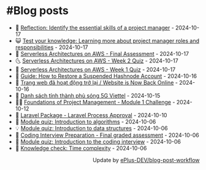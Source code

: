 # #Blog posts
<!-- BLOG-POST-LIST:START -->
- 🧰 [Reflection: Identify the essential skills of a project manager](https://eplus.dev/reflection-identify-the-essential-skills-of-a-project-manager) - 2024-10-17
- 😺 [Test your knowledge: Learning more about project manager roles and responsibilities](https://eplus.dev/test-your-knowledge-learning-more-about-project-manager-roles-and-responsibilities) - 2024-10-17
- 🗽 [Serverless Architectures on AWS - Final Assessment](https://eplus.dev/serverless-architectures-on-aws-final-assessment) - 2024-10-17
- 🌜 [Serverless Architectures on AWS - Week 2 Quiz](https://eplus.dev/serverless-architectures-on-aws-week-2-quiz) - 2024-10-17
- 📝 [Serverless Architectures on AWS - Week 1 Quiz](https://eplus.dev/serverless-architectures-on-aws-week-1-quiz) - 2024-10-17
- 🚀 [Guide: How to Restore a Suspended Hashnode Account](https://eplus.dev/guide-how-to-restore-a-suspended-hashnode-account) - 2024-10-16
- 💼 [Trang web đã hoạt động trở lại / Website is Now Back Online](https://eplus.dev/trang-web-da-hoat-dong-tro-lai-website-is-now-back-online) - 2024-10-16
- 🦣 [Danh sách tỉnh thành phủ sóng 5G Viettel](https://eplus.dev/danh-sach-tinh-thanh-phu-song-5g-viettel) - 2024-10-15
- 👨‍🏫 [Foundations of Project Management - Module 1 Challenge](https://eplus.dev/foundations-of-project-management-module-1-challenge) - 2024-10-12
- 🔭 [Laravel Package - Laravel Process Approval](https://eplus.dev/laravel-package-laravel-process-approval) - 2024-10-10
- 🤡 [Module quiz: Introduction to algorithms](https://eplus.dev/module-quiz-introduction-to-algorithms) - 2024-10-06
- 💡 [Module quiz: Introduction to data structures](https://eplus.dev/module-quiz-introduction-to-data-structures) - 2024-10-06
- 🦣 [Coding Interview Preparation - Final graded assessment](https://eplus.dev/coding-interview-preparation-final-graded-assessment) - 2024-10-06
- 💪 [Module quiz: Introduction to the coding interview](https://eplus.dev/module-quiz-introduction-to-the-coding-interview) - 2024-10-06
- 🤡 [Knowledge check: Time complexity](https://eplus.dev/knowledge-check-time-complexity) - 2024-10-06<!-- BLOG-POST-LIST:END -->
<div align="right">
  Update by <a target="_blank"
    href="https://github.com/ePlus-DEV/blog-post-workflow">ePlus-DEV/blog-post-workflow</a>
</div>
